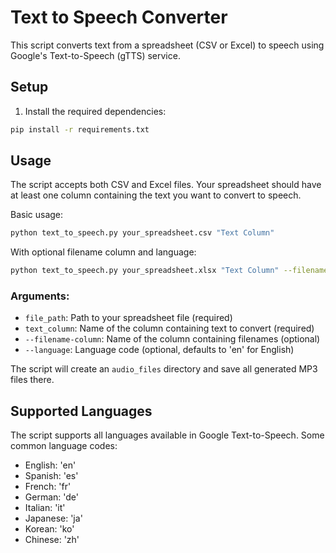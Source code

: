 # Text to Speech Converter

This script converts text from a spreadsheet (CSV or Excel) to speech using Google's Text-to-Speech (gTTS) service.

## Setup

1. Install the required dependencies:
```bash
pip install -r requirements.txt
```

## Usage

The script accepts both CSV and Excel files. Your spreadsheet should have at least one column containing the text you want to convert to speech.

Basic usage:
```bash
python text_to_speech.py your_spreadsheet.csv "Text Column"
```

With optional filename column and language:
```bash
python text_to_speech.py your_spreadsheet.xlsx "Text Column" --filename-column "Filename Column" --language "en"
```

### Arguments:
- `file_path`: Path to your spreadsheet file (required)
- `text_column`: Name of the column containing text to convert (required)
- `--filename-column`: Name of the column containing filenames (optional)
- `--language`: Language code (optional, defaults to 'en' for English)

The script will create an `audio_files` directory and save all generated MP3 files there.

## Supported Languages

The script supports all languages available in Google Text-to-Speech. Some common language codes:
- English: 'en'
- Spanish: 'es'
- French: 'fr'
- German: 'de'
- Italian: 'it'
- Japanese: 'ja'
- Korean: 'ko'
- Chinese: 'zh'
